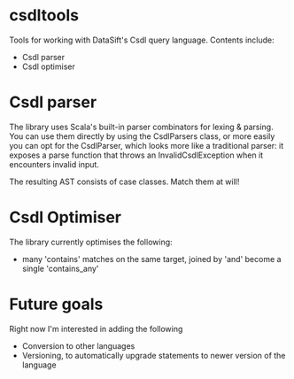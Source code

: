 csdltools
=========

Tools for working with DataSift's Csdl query language. Contents include:

* Csdl parser
* Csdl optimiser


Csdl parser
===========

The library uses Scala's built-in parser combinators for lexing & parsing. You can use them directly by using the
CsdlParsers class, or more easily you can opt for the CsdlParser, which looks more like a traditional parser: it exposes
a parse function that throws an InvalidCsdlException when it encounters invalid input.

The resulting AST consists of case classes. Match them at will!

Csdl Optimiser
==============

The library currently optimises the following:

* many 'contains' matches on the same target, joined by 'and' become a single 'contains_any'

Future goals
============

Right now I'm interested in adding the following

 * Conversion to other languages
 * Versioning, to automatically upgrade statements to newer version of the language
